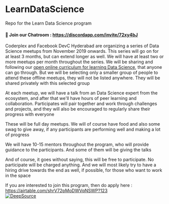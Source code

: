 # LearnDataScience
Repo for the Learn Data Science program 

#### 💬 Join our Chatroom : https://discordapp.com/invite/72xy4bJ

Coderplex and Facebook DevC Hyderabad are organizing a series of Data Science meetups from November 2019 onwards. This series will go on for at least 3 months, but can extend longer as well. We will have at least two or more meetups per month throughout the series. We will be sharing and following our [open online curriculum for learning Data Science](https://github.com/coderplex/LearnDataScience/blob/master/curriculum.md), that anyone can go through. But we will be selecting only a smaller group of people to attend these offline meetups, they will not be listed anywhere. They will be shared privately with this selected group

At each meetup, we will have a talk from an Data Science expert from the ecosystem, and after that we'll have hours of peer learning and collaboration. Participates will pair together and work through challenges and projects, and they will also be encouraged to regularly share their progress with everyone

These will be full day meetups. We will of course have food and also some swag to give away, if any participants are performing well and making a lot of progress

We will have 10-15 mentors throughout the program, who will provide guidance to the participants. And some of them will be giving the talks

And of course, it goes without saying, this will be free to participate. No participate will be charged anything. And we will most likely try to have a hiring drive towards the end as well, if possible, for those who want to work in the space

If you are interested to join this program, then do apply here : https://airtable.com/shrV72pMoDWVqNSWP?123
<br/>
[![DeepSource](https://deepsource.io/gh/abcrahul-ai/LearnDataScience.svg/?label=active+issues&show_trend=true)](https://deepsource.io/gh/abcrahul-ai/LearnDataScience/?ref=repository-badge)

